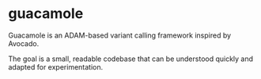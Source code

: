 guacamole
=========

Guacamole is an ADAM-based variant calling framework inspired by Avocado.

The goal is a small, readable codebase that can be understood quickly and adapted for experimentation.


